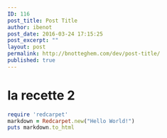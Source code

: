 ```yaml
---
ID: 116
post_title: Post Title
author: ibenot
post_date: 2016-03-24 17:15:25
post_excerpt: ""
layout: post
permalink: http://bnotteghem.com/dev/post-title/
published: true
---
```

# la recette 2

```ruby
require 'redcarpet'
markdown = Redcarpet.new("Hello World!")
puts markdown.to_html
```
